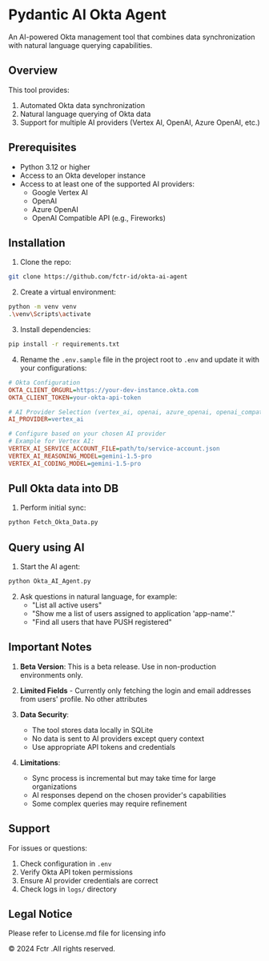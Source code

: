 # Pydantic AI Okta Agent

An AI-powered Okta management tool that combines data synchronization with natural language querying capabilities.

## Overview

This tool provides:
1. Automated Okta data synchronization
2. Natural language querying of Okta data
3. Support for multiple AI providers (Vertex AI, OpenAI, Azure OpenAI, etc.)

## Prerequisites

- Python 3.12 or higher
- Access to an Okta developer instance
- Access to at least one of the supported AI providers:
  - Google Vertex AI
  - OpenAI
  - Azure OpenAI
  - OpenAI Compatible API (e.g., Fireworks)

## Installation

1. Clone the repo: 
```bash
git clone https://github.com/fctr-id/okta-ai-agent
```

2. Create a virtual environment:
```bash
python -m venv venv
.\venv\Scripts\activate
```

3. Install dependencies:
```bash
pip install -r requirements.txt
```

4. Rename the `.env.sample` file in the project root to `.env` and update it with your configurations:
```ini
# Okta Configuration
OKTA_CLIENT_ORGURL=https://your-dev-instance.okta.com
OKTA_CLIENT_TOKEN=your-okta-api-token

# AI Provider Selection (vertex_ai, openai, azure_openai, openai_compatible)
AI_PROVIDER=vertex_ai

# Configure based on your chosen AI provider
# Example for Vertex AI:
VERTEX_AI_SERVICE_ACCOUNT_FILE=path/to/service-account.json
VERTEX_AI_REASONING_MODEL=gemini-1.5-pro
VERTEX_AI_CODING_MODEL=gemini-1.5-pro
```

## Pull Okta data into DB

1. Perform initial sync:
```bash
python Fetch_Okta_Data.py
```

## Query using AI 

1. Start the AI agent:
```bash
python Okta_AI_Agent.py
```

2. Ask questions in natural language, for example:
   - "List all active users"
   - "Show me a list of users assigned to application 'app-name'."
   - "Find all users that have PUSH registered"

## Important Notes

1. **Beta Version**: This is a beta release. Use in non-production environments only.
2. **Limited Fields** - Currently only fetching the login and email addresses from users' profile. No other attributes
3. **Data Security**: 
   - The tool stores data locally in SQLite
   - No data is sent to AI providers except query context
   - Use appropriate API tokens and credentials

4. **Limitations**:
   - Sync process is incremental but may take time for large organizations
   - AI responses depend on the chosen provider's capabilities
   - Some complex queries may require refinement

## Support

For issues or questions:
1. Check configuration in `.env`
2. Verify Okta API token permissions
3. Ensure AI provider credentials are correct
4. Check logs in `logs/` directory

## Legal Notice

Please refer to License.md file for licensing info

© 2024 Fctr .All rights reserved.